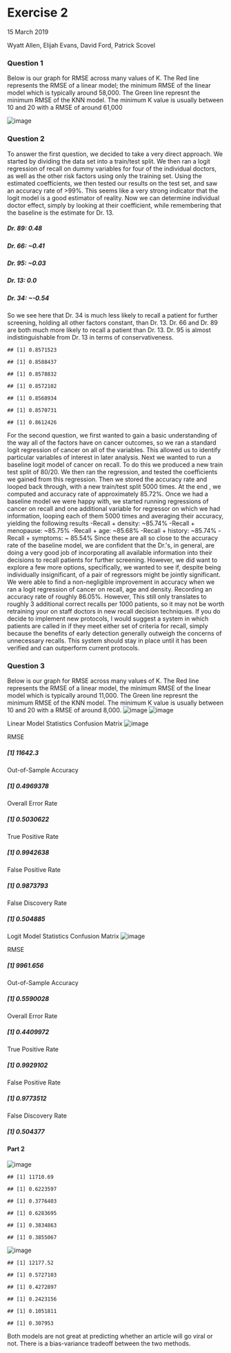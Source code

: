 Exercise 2
================
15 March 2019

Wyatt Allen, Elijah Evans, David Ford, Patrick Scovel

### Question 1

Below is our graph for RMSE across many values of K. The Red line represents the RMSE of a linear model; the minimum RMSE of the linear model which is typically around 58,000. The Green line represnt the minimum RMSE of the KNN model. The minimum K value is usually between 10 and 20 with a RMSE of around 61,000

![image](https://user-images.githubusercontent.com/47119190/54466630-8bcd0080-474e-11e9-8de7-29239aaf49d7.png)

### Question 2 
To answer the first question, we decided to take a very direct approach. We started by dividing the data set into a train/test split. We then ran a logit regression of recall on dummy variables for four of the individual doctors, as well as the other risk factors using only the training set. Using the estimated coefficients, we then tested our results on the test set, and saw an accuracy rate of &gt;99%. This seems like a very strong indicator that the logit model is a good estimator of reality. Now we can determine individual doctor effect, simply by looking at their coefficient, while remembering that the baseline is the estimate for Dr. 13. 
##### Dr. 89: 0.48 
##### Dr. 66: ~0.41 
##### Dr. 95: ~0.03 
##### Dr. 13: 0.0 
##### Dr. 34: ~-0.54 
So we see here that Dr. 34 is much less likely to recall a patient for further screening, holding all other factors constant, than Dr. 13. Dr. 66 and Dr. 89 are both much more likely to recall a patient than Dr. 13. Dr. 95 is almost indistinguishable from Dr. 13 in terms of conservativeness.

    ## [1] 0.8571523

    ## [1] 0.8588437

    ## [1] 0.8578832

    ## [1] 0.8572102

    ## [1] 0.8568934

    ## [1] 0.8570731

    ## [1] 0.8612426

For the second question, we first wanted to gain a basic understanding of the way all of the factors have on cancer outcomes, so we ran a standard logit regression of cancer on all of the variables. This allowed us to identify particular variables of interest in later analysis. Next we wanted to run a baseline logit model of cancer on recall. To do this we produced a new train test split of 80/20. We then ran the regression, and tested the coefficients we gained from this regression. Then we stored the accuracy rate and looped back through, with a new train/test split 5000 times. At the end , we computed and accuracy rate of approximately 85.72%. Once we had a baseline model we were happy with, we started running regressions of cancer on recall and one additional variable for regressor on which we had information, looping each of them 5000 times and averaging their accuracy, yielding the following results -Recall + density: ~85.74% -Recall + menopause: ~85.75% -Recall + age: ~85.68% -Recall + history: ~85.74% -Recall + symptoms: ~ 85.54% Since these are all so close to the accuracy rate of the baseline model, we are confident that the Dr.'s, in general, are doing a very good job of incorporating all available information into their decisions to recall patients for further screening. However, we did want to explore a few more options, specifically, we wanted to see if, despite being individually insignificant, of a pair of regressors might be jointly significant. We were able to find a non-negligible improvement in accuracy when we ran a logit regression of cancer on recall, age and density. Recording an accuracy rate of roughly 86.05%. However, This still only translates to roughly 3 additional correct recalls per 1000 patients, so it may not be worth retraining your on staff doctors in new recall decision techniques. If you do decide to implement new protocols, I would suggest a system in which patients are called in if they meet either set of criteria for recall, simply because the benefits of early detection generally outweigh the concerns of unnecessary recalls. This system should stay in place until it has been verified and can outperform current protocols.

### Question 3

Below is our graph for RMSE across many values of K. The Red line represents the RMSE of a linear model, the minimum RMSE of the linear model which is typically around 11,000. The Green line represnt the minimum RMSE of the KNN model. The minimum K value is usually between 10 and 20 with a RMSE of around 8,000. 
![image](https://user-images.githubusercontent.com/47119190/54466674-d189c900-474e-11e9-9087-1a72d93049fc.png)
![image](https://user-images.githubusercontent.com/47119190/54466708-fa11c300-474e-11e9-8051-7307951e7c53.png)

Linear Model Statistics
Confusion Matrix
![image](https://user-images.githubusercontent.com/47119190/54467189-98068d00-4751-11e9-88b2-9dbeac8a3313.png)

RMSE
##### [1] 11642.3

Out-of-Sample Accuracy
##### [1] 0.4969378

Overall Error Rate
##### [1] 0.5030622

True Positive Rate
##### [1] 0.9942638

False Positive Rate
##### [1] 0.9873793

False Discovery Rate
##### [1] 0.504885

Logit Model Statistics
Confusion Matrix
![image](https://user-images.githubusercontent.com/47119190/54467201-b1a7d480-4751-11e9-9fce-6b48ec842682.png)

RMSE
##### [1] 9961.656

Out-of-Sample Accuracy
##### [1] 0.5590028

Overall Error Rate
##### [1] 0.4409972

True Positive Rate
##### [1] 0.9929102

False Positive Rate
##### [1] 0.9773512

False Discovery Rate
##### [1] 0.504377

#### Part 2
    
![image](https://user-images.githubusercontent.com/47119190/54467222-c97f5880-4751-11e9-90f0-134cc663a5c3.png)

    ## [1] 11710.69

    ## [1] 0.6223597

    ## [1] 0.3776403

    ## [1] 0.6283695

    ## [1] 0.3834863

    ## [1] 0.3855067

![image](https://user-images.githubusercontent.com/47119190/54467251-e61b9080-4751-11e9-9c27-c02b6a860a91.png)

    ## [1] 12177.52

    ## [1] 0.5727103

    ## [1] 0.4272897

    ## [1] 0.2423156

    ## [1] 0.1051811

    ## [1] 0.307953

Both models are not great at predicting whether an article will go viral or not. There is a bias-variance tradeoff between the two methods.
